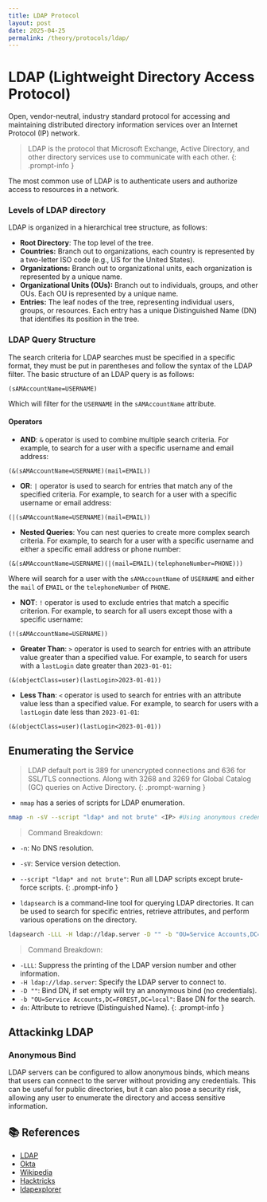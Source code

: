 ```yaml
---
title: LDAP Protocol
layout: post
date: 2025-04-25
permalink: /theory/protocols/ldap/
---
```


# LDAP (Lightweight Directory Access Protocol)

Open, vendor-neutral, industry standard protocol for accessing and maintaining distributed directory information services over an Internet Protocol (IP) network.

> LDAP is the protocol that Microsoft Exchange, Active Directory, and other directory services use to communicate with each other.
{: .prompt-info }

The most common use of LDAP is to authenticate users and authorize access to resources in a network.

### Levels of LDAP directory

LDAP is organized in a hierarchical tree structure, as follows: 
- **Root Directory**: The top level of the tree.
- **Countries:** Branch out to organizations, each country is represented by a two-letter ISO code (e.g., US for the United States).
- **Organizations:** Branch out to organizational units, each organization is represented by a unique name.
- **Organizational Units (OUs):** Branch out to individuals, groups, and other OUs. Each OU is represented by a unique name.
- **Entries:** The leaf nodes of the tree, representing individual users, groups, or resources. Each entry has a unique Distinguished Name (DN) that identifies its position in the tree.

### LDAP Query Structure
The search criteria for LDAP searches must be specified in a specific format, they must be put in parentheses and follow the syntax of the LDAP filter. The basic structure of an LDAP query is as follows:

```
(sAMAccountName=USERNAME)
```

Which will filter for the `USERNAME` in the `sAMAccountName` attribute.

#### Operators
- **AND**: `&` operator is used to combine multiple search criteria. For example, to search for a user with a specific username and email address:
```
(&(sAMAccountName=USERNAME)(mail=EMAIL))
```
- **OR**: `|` operator is used to search for entries that match any of the specified criteria. For example, to search for a user with a specific username or email address:

```
(|(sAMAccountName=USERNAME)(mail=EMAIL))
```
- **Nested Queries**: You can nest queries to create more complex search criteria. For example, to search for a user with a specific username and either a specific email address or phone number:

```
(&(sAMAccountName=USERNAME)(|(mail=EMAIL)(telephoneNumber=PHONE)))
```
Where will search for a user with the `sAMAccountName` of `USERNAME` and either the `mail` of `EMAIL` or the `telephoneNumber` of `PHONE`.

- **NOT**: `!` operator is used to exclude entries that match a specific criterion. For example, to search for all users except those with a specific username:

```
(!(sAMAccountName=USERNAME))
```

- **Greater Than**: `>` operator is used to search for entries with an attribute value greater than a specified value. For example, to search for users with a `lastLogin` date greater than `2023-01-01`:

```
(&(objectClass=user)(lastLogin>2023-01-01))
```

- **Less Than**: `<` operator is used to search for entries with an attribute value less than a specified value. For example, to search for users with a `lastLogin` date less than `2023-01-01`:

```
(&(objectClass=user)(lastLogin<2023-01-01))
```

## Enumerating the Service 

> LDAP default port is 389 for unencrypted connections and 636 for SSL/TLS connections. Along with 3268 and 3269 for Global Catalog (GC) queries on Active Directory.
{: .prompt-warning }

- `nmap` has a series of scripts for LDAP enumeration.

```bash
nmap -n -sV --script "ldap* and not brute" <IP> #Using anonymous credentials
```
> Command Breakdown:
 - `-n`: No DNS resolution.
 - `-sV`: Service version detection.
 - `--script "ldap* and not brute"`: Run all LDAP scripts except brute-force scripts.
{: .prompt-info }

- `ldapsearch` is a command-line tool for querying LDAP directories. It can be used to search for specific entries, retrieve attributes, and perform various operations on the directory.

```bash
ldapsearch -LLL -H ldap://ldap.server -D "" -b "OU=Service Accounts,DC=FOREST,DC=local"  dn 
```
> Command Breakdown:
 - `-LLL`: Suppress the printing of the LDAP version number and other information.
 - `-H ldap://ldap.server`: Specify the LDAP server to connect to.
 - `-D ""`: Bind DN, if set empty will try an anonymous bind (no credentials).
 - `-b "OU=Service Accounts,DC=FOREST,DC=local"`: Base DN for the search.
 - `dn`: Attribute to retrieve (Distinguished Name).
{: .prompt-info }

## Attackinkg LDAP

### Anonymous Bind
LDAP servers can be configured to allow anonymous binds, which means that users can connect to the server without providing any credentials. This can be useful for public directories, but it can also pose a security risk, allowing any user to enumerate the directory and access sensitive information. 

## 📚 References

- [LDAP](https://ldap.com)
- [Okta](https://www.okta.com/identity-101/what-is-ldap/)
- [Wikipedia](https://en.wikipedia.org/wiki/Lightweight_Directory_Access_Protocol)
- [Hacktricks](https://book.hacktricks.wiki/en/network-services-pentesting/pentesting-ldap.html?highlight=ldap#ldap-anonymous-binds)
- [ldapexplorer](https://www.ldapexplorer.com/en/manual/109010000-ldap-filter-syntax.htm)
